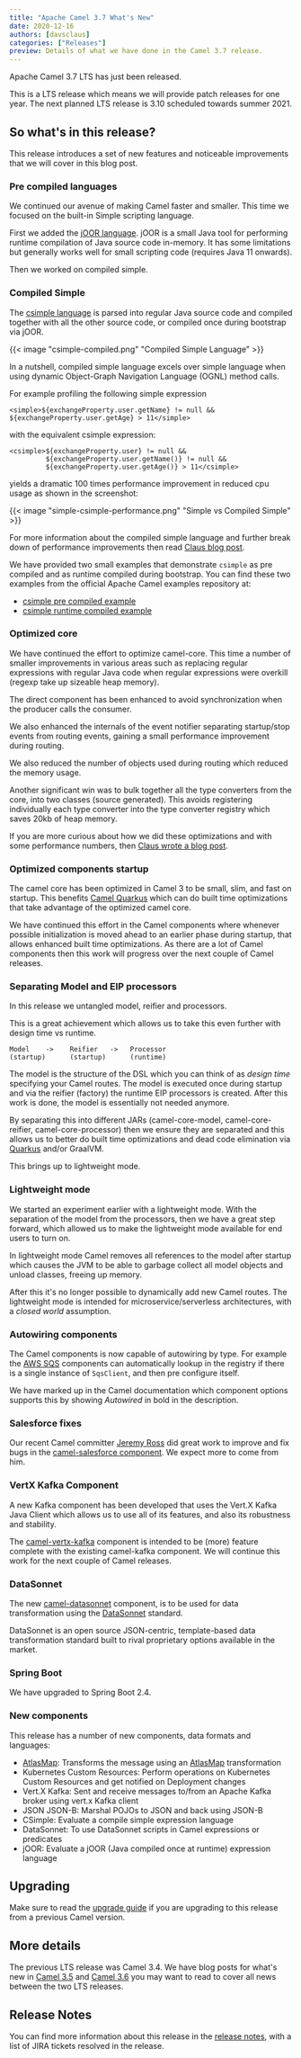 ```yaml
---
title: "Apache Camel 3.7 What's New"
date: 2020-12-16
authors: [davsclaus]
categories: ["Releases"]
preview: Details of what we have done in the Camel 3.7 release.
---
```


Apache Camel 3.7 LTS has just been released.

This is a LTS release which means we will provide patch releases for one year.
The next planned LTS release is 3.10 scheduled towards summer 2021.


## So what's in this release?

This release introduces a set of new features and noticeable improvements that we will cover in this blog post.

### Pre compiled languages

We continued our avenue of making Camel faster and smaller.
This time we focused on the built-in Simple scripting language.

First we added the [jOOR language](/components/latest/languages/joor-language.html). jOOR is a small Java tool
for performing runtime compilation of Java source code in-memory. It has some limitations but generally works well for small
scripting code (requires Java 11 onwards).

Then we worked on compiled simple.

### Compiled Simple

The [csimple language](https://camel.apache.org/components/latest/languages/csimple-language.html)
is parsed into regular Java source code and compiled together with all the other source code,
or compiled once during bootstrap via jOOR.

{{< image "csimple-compiled.png" "Compiled Simple Language" >}}

In a nutshell, compiled simple language excels over simple language when using dynamic
Object-Graph Navigation Language (OGNL) method calls.

For example profiling the following simple expression

    <simple>${exchangeProperty.user.getName} != null && ${exchangeProperty.user.getAge} > 11</simple>

with the equivalent csimple expression:

    <csimple>${exchangeProperty.user} != null && 
             ${exchangeProperty.user.getName()} != null && 
             ${exchangeProperty.user.getAge()} > 11</csimple>

yields a dramatic 100 times performance improvement in reduced cpu usage as shown in the screenshot:

{{< image "simple-csimple-performance.png" "Simple vs Compiled Simple" >}}

For more information about the compiled simple language and further break down of performance improvements
then read [Claus blog post](http://www.davsclaus.com/2020/12/apache-camel-37-compiled-simple.html).

We have provided two small examples that demonstrate `csimple` as pre compiled and as runtime compiled during bootstrap.
You can find these two examples from the official Apache Camel examples repository at:

- [csimple pre compiled example](https://github.com/apache/camel-examples/tree/master/examples/camel-example-csimple)
- [csimple runtime compiled example](https://github.com/apache/camel-examples/tree/master/examples/camel-example-csimple-joor)


### Optimized core

We have continued the effort to optimize camel-core. This time a number of smaller improvements in various areas
such as replacing regular expressions with regular Java code when regular expressions were overkill
(regexp take up sizeable heap memory).

The direct component has been enhanced to avoid synchronization when the producer calls the consumer.

We also enhanced the internals of the event notifier separating startup/stop events from routing events,
gaining a small performance improvement during routing.

We also reduced the number of objects used during routing which reduced the memory usage.

Another significant win was to bulk together all the type converters from the core, into two classes (source generated).
This avoids registering individually each type converter into the type converter registry which saves 20kb of heap memory.

If you are more curious about how we did these optimizations and with some performance numbers,
then [Claus wrote a blog post](http://www.davsclaus.com/2020/11/apache-camel-37-more-camel-core.html).


### Optimized components startup

The camel core has been optimized in Camel 3 to be small, slim, and fast on startup. This benefits
[Camel Quarkus](https://camel.apache.org/camel-quarkus/latest/) which can do built time optimizations
that take advantage of the optimized camel core.

We have continued this effort in the Camel components where whenever possible initialization is moved ahead
to an earlier phase during startup, that allows enhanced built time optimizations. As there are a lot of Camel
components then this work will progress over the next couple of Camel releases.


### Separating Model and EIP processors 

In this release we untangled model, reifier and processors.

This is a great achievement which allows us to take this even further with design time vs runtime.

    Model    ->    Reifier   ->   Processor
    (startup)      (startup)      (runtime)

The model is the structure of the DSL which you can think of as _design time_ specifying your Camel routes.
The model is executed once during startup and via the reifier (factory) the runtime EIP processors is created.
After this work is done, the model is essentially not needed anymore.

By separating this into different JARs (camel-core-model, camel-core-reifier, camel-core-processor) then we ensure
they are separated and this allows us to better do built time optimizations and dead code elimination
via [Quarkus](https://quarkus.io/) and/or GraalVM.

This brings up to lightweight mode.


### Lightweight mode

We started an experiment earlier with a lightweight mode. With the separation of the model from the processors,
then we have a great step forward, which allowed us to make the lightweight mode available for end users to turn on.

In lightweight mode Camel removes all references to the model after startup 
which causes the JVM to be able to garbage collect all model objects and unload classes, freeing up memory.

After this it's no longer possible to dynamically add new Camel routes. The lightweight mode is intended for
microservice/serverless architectures, with a _closed world_ assumption.


### Autowiring components

The Camel components is now capable of autowiring by type. For example the [AWS SQS](https://camel.apache.org/components/latest/aws-sqs-component.html) components can automatically
lookup in the registry if there is a single instance of `SqsClient`, and then pre configure itself.

We have marked up in the Camel documentation which component options supports this by showing *Autowired* in bold
in the description.


### Salesforce fixes

Our recent Camel committer [Jeremy Ross](https://github.com/jeremyross) did great work to improve and fix bugs in the [camel-salesforce component](https://camel.apache.org/components/latest/salesforce-component.html).
We expect more to come from him.


### VertX Kafka Component

A new Kafka component has been developed that uses the Vert.X Kafka Java Client which allows us to use all of its
features, and also its robustness and stability. 

The [camel-vertx-kafka](https://camel.apache.org/components/latest/vertx-kafka-component.html) component is intended
to be (more) feature complete with the existing camel-kafka component. We will continue this work for the next couple of Camel releases.


### DataSonnet

The new [camel-datasonnet](https://camel.apache.org/components/latest/languages/datasonnet-language.html) component,
is to be used for data transformation using the [DataSonnet](https://datasonnet.com/) standard.

DataSonnet is an open source JSON-centric, template-based data transformation standard built to rival
proprietary options available in the market.


### Spring Boot

We have upgraded to Spring Boot 2.4.


### New components

This release has a number of new components, data formats and languages:

- [AtlasMap](https://camel.apache.org/components/latest/atlasmap-component.html): Transforms the message using an [AtlasMap](https://www.atlasmap.io/) transformation
- Kubernetes Custom Resources: Perform operations on Kubernetes Custom Resources and get notified on Deployment changes
- Vert.X Kafka: Sent and receive messages to/from an Apache Kafka broker using vert.x Kafka client
- JSON JSON-B: Marshal POJOs to JSON and back using JSON-B
- CSimple: Evaluate a compile simple expression language
- DataSonnet: To use DataSonnet scripts in Camel expressions or predicates
- jOOR: Evaluate a jOOR (Java compiled once at runtime) expression language


## Upgrading

Make sure to read the [upgrade guide](/manual/latest/camel-3x-upgrade-guide-3_7.html) if you
are upgrading to this release from a previous Camel version.


## More details

The previous LTS release was Camel 3.4. We have blog posts for what's new in
[Camel 3.5](https://camel.apache.org/blog/2020/10/Camel36-Whatsnew/) and
[Camel 3.6](https://camel.apache.org/blog/2020/09/Camel35-Whatsnew/) you may want to read
to cover all news between the two LTS releases.


## Release Notes

You can find more information about this release in the [release notes](/releases/release-3.7.0/),
with a list of JIRA tickets resolved in the release.
